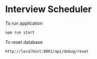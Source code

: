 # Interview Scheduler


To run application
```bash
npm run start
```

To reset database

```bash
http://localhost:8001/api/debug/reset
```

